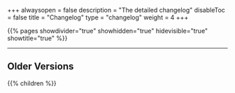 +++
alwaysopen = false
description = "The detailed changelog"
disableToc = false
title = "Changelog"
type = "changelog"
weight = 4
+++

{{% pages showdivider="true" showhidden="true" hidevisible="true" showtitle="true" %}}

---

## Older Versions

{{% children %}}
